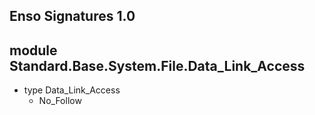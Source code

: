 ## Enso Signatures 1.0
## module Standard.Base.System.File.Data_Link_Access
- type Data_Link_Access
    - No_Follow

